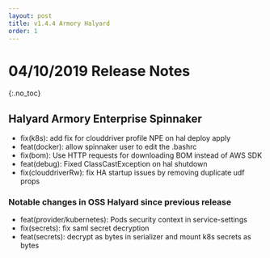 ```yaml
---
layout: post
title: v1.4.4 Armory Halyard
order: 1
---
```


# 04/10/2019 Release Notes
{:.no_toc}


## Halyard Armory Enterprise Spinnaker

- fix(k8s): add fix for clouddriver profile NPE on hal deploy apply
- feat(docker): allow spinnaker user to edit the .bashrc
- fix(bom): Use HTTP requests for downloading BOM instead of AWS SDK
- feat(debug): Fixed ClassCastException on hal shutdown
- fix(clouddriverRw): fix HA startup issues by removing duplicate udf props


### Notable changes in OSS Halyard since previous release

- feat(provider/kubernetes): Pods security context in service-settings
- fix(secrets): fix saml secret decryption
- feat(secrets): decrypt as bytes in serializer and mount k8s secrets as bytes